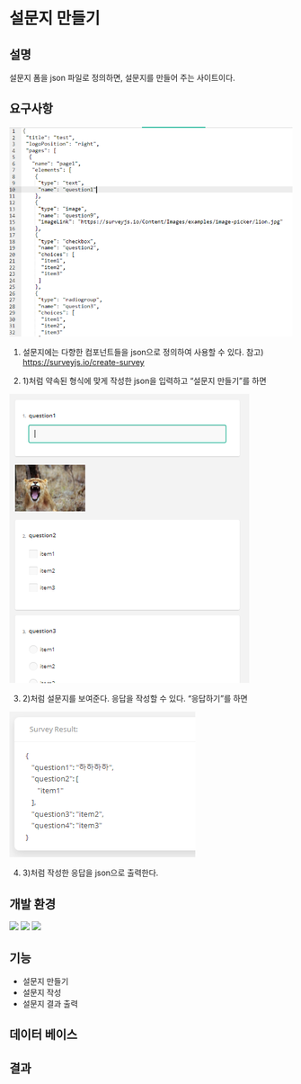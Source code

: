 # 설문지 만들기

## 설명

설문지 폼을 json 파일로 정의하면, 설문지를 만들어 주는 사이트이다.

## 요구사항

![image1](./images/survey-form-creator_1.png)

1. 설문지에는 다향한 컴포넌트들을 json으로 정의하여 사용할 수 있다. 참고) https://surveyjs.io/create-survey

2. 1)처럼 약속된 형식에 맞게 작성한 json을 입력하고 “설문지 만들기”를 하면

![image2](./images/surbey-form-creator_2.png)

3. 2)처럼 설문지를 보여준다. 응답을 작성할 수 있다. “응답하기”를 하면

![image3](./images/survey-form-creator_3.png)

4. 3)처럼 작성한 응답을 json으로 출력한다.

## 개발 환경

<img src="https://img.shields.io/badge/PHP_8.1-777BB4?logo=php&logoColor=white">

<img src="https://img.shields.io/badge/Laravel_9-FF2D20?logo=laravel&logoColor=white">

<img src="https://img.shields.io/badge/React_17-61DAFB?logo=react&logoColor=white">


## 기능

- 설문지 만들기
- 설문지 작성
- 설문지 결과 출력

## 데이터 베이스

## 결과





